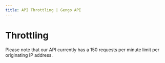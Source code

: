 ```yaml
---
title: API Throttling | Gengo API
---
```


# Throttling

Please note that our API currently has a 150 requests per minute limit per originating IP address.


























